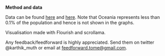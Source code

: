 
**Method and data**

Data can be found [here](https://www.statistikdatabasen.scb.se/pxweb/sv/ssd/START__BE__BE0101__BE0101Q/) and [here](https://www.mdpi.com/2076-0760/10/10/401/htm). Note that Oceania represents less than 0.1% of the population and hence is not shown in the graphs.

Visualisation made with Flourish and scrollama.

Any feedback/feedforward is highly appreciated. Send them on twitter @karthik\_muth or email at feedforward.tome@gmail.com.
